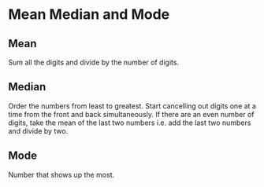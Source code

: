 # Mean Median and Mode

## Mean

Sum all the digits and divide by the number of digits.

## Median

Order the numbers from least to greatest.
Start cancelling out digits one at a time from the front and back simultaneously.
If there are an even number of digits, take the mean of the last two numbers i.e. add the last two numbers and divide by two.

## Mode

Number that shows up the most.
